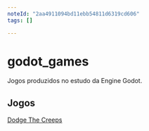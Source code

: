 ```yaml
---
noteId: "2aa4911094bd11ebb54811d6319cd606"
tags: []

---
```


# godot_games
Jogos produzidos no estudo da Engine Godot.

## Jogos
[Dodge The Creeps](exec/html5/DodgeTheCreeps/DodgeTheCreeps.html)
